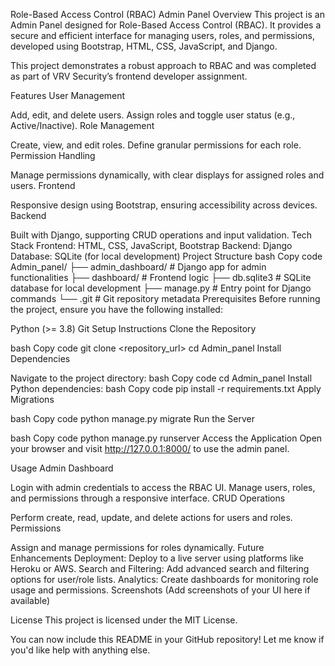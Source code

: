 Role-Based Access Control (RBAC) Admin Panel
Overview
This project is an Admin Panel designed for Role-Based Access Control (RBAC). It provides a secure and efficient interface for managing users, roles, and permissions, developed using Bootstrap, HTML, CSS, JavaScript, and Django.

This project demonstrates a robust approach to RBAC and was completed as part of VRV Security’s frontend developer assignment.

Features
User Management

Add, edit, and delete users.
Assign roles and toggle user status (e.g., Active/Inactive).
Role Management

Create, view, and edit roles.
Define granular permissions for each role.
Permission Handling

Manage permissions dynamically, with clear displays for assigned roles and users.
Frontend

Responsive design using Bootstrap, ensuring accessibility across devices.
Backend

Built with Django, supporting CRUD operations and input validation.
Tech Stack
Frontend: HTML, CSS, JavaScript, Bootstrap
Backend: Django
Database: SQLite (for local development)
Project Structure
bash
Copy code
Admin_panel/
├── admin_dashboard/        # Django app for admin functionalities
├── dashboard/              # Frontend logic
├── db.sqlite3              # SQLite database for local development
├── manage.py               # Entry point for Django commands
└── .git                    # Git repository metadata
Prerequisites
Before running the project, ensure you have the following installed:

Python (>= 3.8)
Git
Setup Instructions
Clone the Repository

bash
Copy code
git clone <repository_url>
cd Admin_panel
Install Dependencies

Navigate to the project directory:
bash
Copy code
cd Admin_panel
Install Python dependencies:
bash
Copy code
pip install -r requirements.txt
Apply Migrations

bash
Copy code
python manage.py migrate
Run the Server

bash
Copy code
python manage.py runserver
Access the Application Open your browser and visit http://127.0.0.1:8000/ to use the admin panel.

Usage
Admin Dashboard

Login with admin credentials to access the RBAC UI.
Manage users, roles, and permissions through a responsive interface.
CRUD Operations

Perform create, read, update, and delete actions for users and roles.
Permissions

Assign and manage permissions for roles dynamically.
Future Enhancements
Deployment: Deploy to a live server using platforms like Heroku or AWS.
Search and Filtering: Add advanced search and filtering options for user/role lists.
Analytics: Create dashboards for monitoring role usage and permissions.
Screenshots
(Add screenshots of your UI here if available)

License
This project is licensed under the MIT License.

You can now include this README in your GitHub repository! Let me know if you'd like help with anything else.





